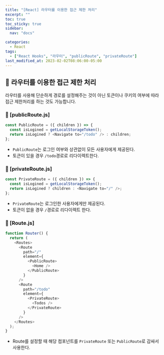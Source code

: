 ```yaml
---
title: "[React] 라우터를 이용한 접근 제한 처리"
excerpt: ""
toc: true
toc_sticky: true
sidebar:
  nav: "docs"

categories:
  - React
tags:
  - ["React Hooks", "라우터", "publicRoute", "privateRoute"]
last_modified_at: 2023-02-02T08:06:00-05:00
---
```


## 📄 라우터를 이용한 접근 제한 처리

라우터를 사용해 단순하게 경로를 설정해주는 것이 아닌 토큰이나 쿠키의 여부에 따라 접근 제한처리를 하는 것도 가능합니다.

### 💾 [publicRoute.js]

```js
const PublicRoute = ({ children }) => {
  const isLogined = getLocalStorageToken();
  return isLogined ? <Navigate to="/todo" /> : children;
};
```

- `PublicRoute`는 로그인 여부와 상관없이 모든 사용자에게 제공된다.
- 토큰이 있을 경우 `/todo`경로로 리다이렉트한다.

### 💾 [privateRoute.js]

```js
const PrivateRoute = ({ children }) => {
  const isLogined = getLocalStorageToken();
  return isLogined ? children : <Navigate to="/" />;
};
```

- `PrivateRoute`는 로그인한 사용자에게만 제공된다.
- 토큰이 없을 경우 `/`경로로 리다이렉트 한다.

### 💾 [Route.js]

```js
function Router() {
  return (
    <Routes>
      <Route
        path="/"
        element={
          <PublicRoute>
            <Home />
          </PublicRoute>
        }
      />
      <Route
        path="/todo"
        element={
          <PrivateRoute>
            <Todos />
          </PrivateRoute>
        }
      />
    </Routes>
  );
}
```

- Route를 설정할 때 해당 컴포넌트를 `PrivateRoute` 또는 `PublicRoute`로 감싸서 사용한다.
